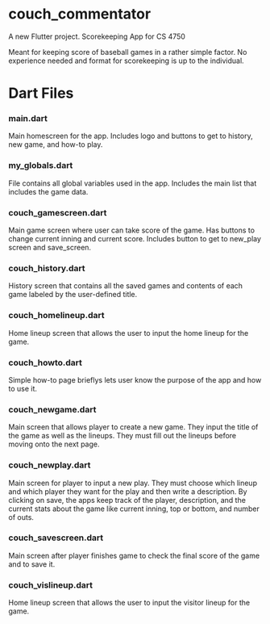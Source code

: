 # couch_commentator

A new Flutter project.
Scorekeeping App for CS 4750

Meant for keeping score of baseball games in a rather simple factor. No experience needed and format for scorekeeping is up to the individual.

# Dart Files

### main.dart

Main homescreen for the app. Includes logo and buttons to get to history, new game, and how-to play.

### my_globals.dart

File contains all global variables used in the app. Includes the main list that includes the game data.

### couch_gamescreen.dart

Main game screen where user can take score of the game. Has buttons to change current inning and current score. Includes button to get to new_play screen and save_screen.

### couch_history.dart

History screen that contains all the saved games and contents of each game labeled by the user-defined title.

### couch_homelineup.dart

Home lineup screen that allows the user to input the home lineup for the game.

### couch_howto.dart

Simple how-to page brieflys lets user know the purpose of the app and how to use it.

### couch_newgame.dart

Main screen that allows player to create a new game. They input the title of the game as well as the lineups. They must fill out the lineups before moving onto the next page.

### couch_newplay.dart

Main screen for player to input a new play. They must choose which lineup and which player they want for the play and then write a description. By clicking on save, the apps keep track of the player, description, and the current stats about the game like current inning, top or bottom, and number of outs.

### couch_savescreen.dart

Main screen after player finishes game to check the final score of the game and to save it.

### couch_vislineup.dart

Home lineup screen that allows the user to input the visitor lineup for the game.

